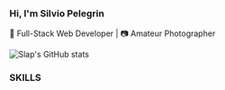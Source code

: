 ### Hi, I'm Silvio Pelegrin

🚀 Full-Stack Web Developer | 📷 Amateur Photographer

![Slap's GitHub stats](https://github-readme-stats.vercel.app/api?username=slap-br&show_icons=true&theme=dracula)


### SKILLS

<div style="display: in-line_block">
  <img align="center" alt="" src= "https://img.shields.io/badge/HTML5-E34F26?style=for-the-badge&logo=html5&logoColor=white" />
  <img align="center" alt="" src= "https://img.shields.io/badge/CSS-239120?&style=for-the-badge&logo=css3&logoColor=white" />
  <img align="center" alt="" src= "https://img.shields.io/badge/Node.js-43853D?style=for-the-badge&logo=node.js&logoColor=white" />
  <img align="center" alt="" src= "https://img.shields.io/badge/JavaScript-F7DF1E?style=for-the-badge&logo=javascript&logoColor=black" />
  <img align="center" alt="" src= "https://img.shields.io/badge/React-20232A?style=for-the-badge&logo=react&logoColor=61DAFB" />
  <img align="center" alt="" src= " " />
</div>
